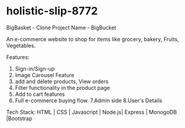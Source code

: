 # holistic-slip-8772

BigBasket - Clone
Project Name - BigBucket

An e-commerce website to shop for items like grocery, bakery, Fruits, Vegetables. 

Features: 
1. Sign-in/Sign-up
2. Image Carousel Feature
3. add and delete products, View orders
4. Filter functionality in the product page
5. Add to cart features
6. Full e-commerce buying flow.
7.Admin side 
8.User's Details


Tech Stack: HTML | CSS | Javascript | Node.js| Express | MonogoDB |Bootstrap
